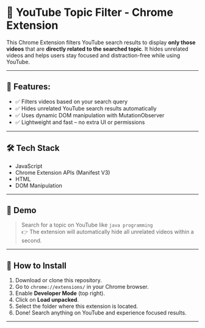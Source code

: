 # 🎯 YouTube Topic Filter - Chrome Extension

This Chrome Extension filters YouTube search results to display **only those videos** that are **directly related to the searched topic**. It hides unrelated videos and helps users stay focused and distraction-free while using YouTube.

---

## 🚀 Features:

- ✅ Filters videos based on your search query
- ✅ Hides unrelated YouTube search results automatically
- ✅ Uses dynamic DOM manipulation with MutationObserver
- ✅ Lightweight and fast – no extra UI or permissions

---

## 🛠️ Tech Stack

- JavaScript
- Chrome Extension APIs (Manifest V3)
- HTML
- DOM Manipulation

---

## 📸 Demo

> Search for a topic on YouTube like `java programming`  
> 👉 The extension will automatically hide all unrelated videos within a second.

---

## 🧩 How to Install

1. Download or clone this repository.
2. Go to `chrome://extensions/` in your Chrome browser.
3. Enable **Developer Mode** (top right).
4. Click on **Load unpacked**.
5. Select the folder where this extension is located.
6. Done! Search anything on YouTube and experience focused results.

---


